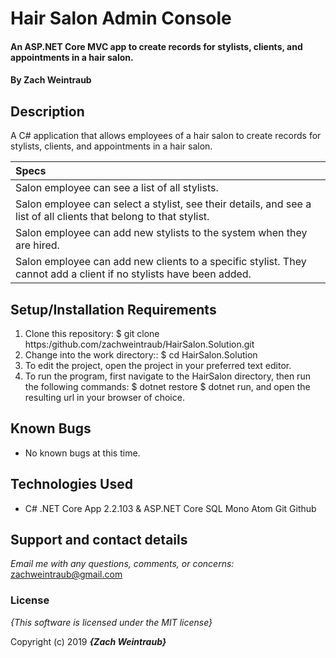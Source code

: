 # Hair Salon Admin Console

#### An ASP.NET Core MVC app to create records for stylists, clients, and appointments in a hair salon.

#### By **Zach Weintraub**

## Description

A C# application that allows employees of a hair salon to create records for stylists, clients, and appointments in a hair salon.

| Specs |
| :-------------     |
|Salon employee can see a list of all stylists.|
|Salon employee can select a stylist, see their details, and see a list of all clients that belong to that stylist.|
|Salon employee can add new stylists to the system when they are hired.|
|Salon employee can add new clients to a specific stylist. They cannot add a client if no stylists have been added.|

## Setup/Installation Requirements

1. Clone this repository: $ git clone https:/github.com/zachweintraub/HairSalon.Solution.git
2. Change into the work directory:: $ cd HairSalon.Solution
3. To edit the project, open the project in your preferred text editor.
4. To run the program, first navigate to the HairSalon directory, then run the following commands: $ dotnet restore $ dotnet run, and open the resulting url in your browser of choice.

## Known Bugs
* No known bugs at this time.

## Technologies Used
* C# .NET Core App 2.2.103 & ASP.NET Core SQL Mono Atom Git Github

## Support and contact details

_Email me with any questions, comments, or concerns:_
zachweintraub@gmail.com

### License

*{This software is licensed under the MIT license}*

Copyright (c) 2019 **_{Zach Weintraub}_**
